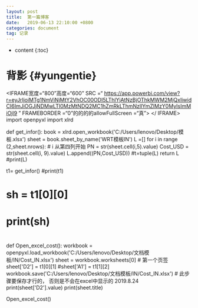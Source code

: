 ```yaml
---
layout: post
title:  第一篇博客
date:   2019-06-13 22:10:00 +0800
categories: document
tag: 记录
---
```


* content
{:toc}


背影			{#yungentie}
====================================
<IFRAME宽度=“800”高度=“600” SRC =“ https://app.powerbi.com/view?r=eyJrIjoiMTg1NmViNjMtY2VhOC00ODI5LThlYjAtNzBjOThkMWM2MjQxIiwidCI6ImJiOGJjNDMwLTI0MzMtNDQ2MC1hZmRkLThmNzllYmZlMzY0MyIsImMiOjl9 ” FRAMEBORDER =“0”的的的的allowFullScreen =“真”> </ IFRAME>
import openpyxl
import xlrd

def get_infor():
    book = xlrd.open_workbook('C:/Users/lenovo/Desktop/模板.xlsx')
    sheet = book.sheet_by_name('WRT模板IN')
    L =[]
    for i in range (2,sheet.nrows):          # i 从第四列开始
        PN = str(sheet.cell(i,5).value)
        Cost_USD = str(sheet.cell(i, 9).value)
        L.append((PN,Cost_USD))
    #t=tuple(L)
    return L
    #print(L)

t1= get_infor()
#print(t1)
#
# sh = t1[0][0]

# print(sh)
#
def Open_excel_cost():
    workbook = openpyxl.load_workbook('C:/Users/lenovo/Desktop/文档模板/IN/Cost_IN.xlsx')
    sheet = workbook.worksheets[0]   # 第一个页签
    sheet['D2'] = t1[0][1]
    #sheet['A1'] = t1[1][2]
    workbook.save('C:/Users/lenovo/Desktop/文档模板/IN/Cost_IN.xlsx')  # 此步骤要保存才行的， 否则是不会在excel中显示的 2019.8.24
    print(sheet['D2'].value)
    print(sheet.title)

Open_excel_cost()
